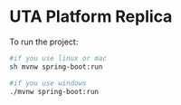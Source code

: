 # UTA Platform Replica

To run the project:

```bash
#if you use linux or mac
sh mvnw spring-boot:run

#if you use windows
./mvnw spring-boot:run
```